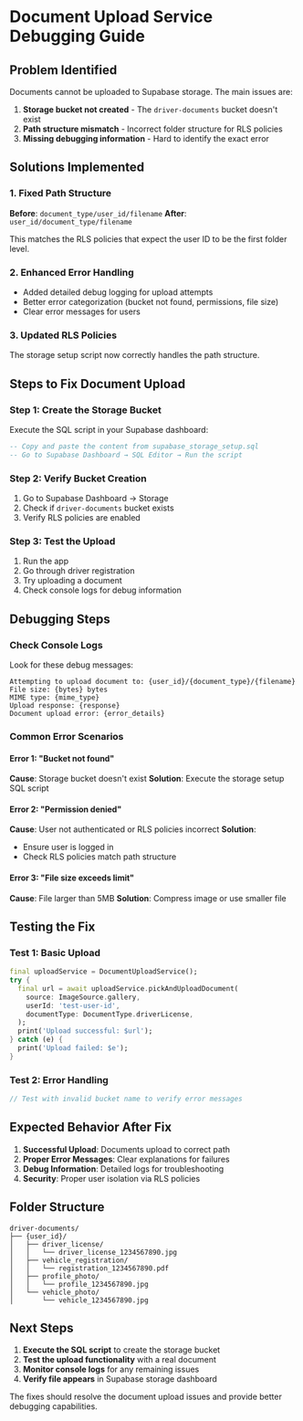 # Document Upload Service Debugging Guide

## Problem Identified
Documents cannot be uploaded to Supabase storage. The main issues are:

1. **Storage bucket not created** - The `driver-documents` bucket doesn't exist
2. **Path structure mismatch** - Incorrect folder structure for RLS policies
3. **Missing debugging information** - Hard to identify the exact error

## Solutions Implemented

### 1. Fixed Path Structure
**Before**: `document_type/user_id/filename`
**After**: `user_id/document_type/filename`

This matches the RLS policies that expect the user ID to be the first folder level.

### 2. Enhanced Error Handling
- Added detailed debug logging for upload attempts
- Better error categorization (bucket not found, permissions, file size)
- Clear error messages for users

### 3. Updated RLS Policies
The storage setup script now correctly handles the path structure.

## Steps to Fix Document Upload

### Step 1: Create the Storage Bucket
Execute the SQL script in your Supabase dashboard:

```sql
-- Copy and paste the content from supabase_storage_setup.sql
-- Go to Supabase Dashboard → SQL Editor → Run the script
```

### Step 2: Verify Bucket Creation
1. Go to Supabase Dashboard → Storage
2. Check if `driver-documents` bucket exists
3. Verify RLS policies are enabled

### Step 3: Test the Upload
1. Run the app
2. Go through driver registration
3. Try uploading a document
4. Check console logs for debug information

## Debugging Steps

### Check Console Logs
Look for these debug messages:
```
Attempting to upload document to: {user_id}/{document_type}/{filename}
File size: {bytes} bytes
MIME type: {mime_type}
Upload response: {response}
Document upload error: {error_details}
```

### Common Error Scenarios

#### Error 1: "Bucket not found"
**Cause**: Storage bucket doesn't exist
**Solution**: Execute the storage setup SQL script

#### Error 2: "Permission denied"
**Cause**: User not authenticated or RLS policies incorrect
**Solution**: 
- Ensure user is logged in
- Check RLS policies match path structure

#### Error 3: "File size exceeds limit"
**Cause**: File larger than 5MB
**Solution**: Compress image or use smaller file

## Testing the Fix

### Test 1: Basic Upload
```dart
final uploadService = DocumentUploadService();
try {
  final url = await uploadService.pickAndUploadDocument(
    source: ImageSource.gallery,
    userId: 'test-user-id',
    documentType: DocumentType.driverLicense,
  );
  print('Upload successful: $url');
} catch (e) {
  print('Upload failed: $e');
}
```

### Test 2: Error Handling
```dart
// Test with invalid bucket name to verify error messages
```

## Expected Behavior After Fix

1. **Successful Upload**: Documents upload to correct path
2. **Proper Error Messages**: Clear explanations for failures
3. **Debug Information**: Detailed logs for troubleshooting
4. **Security**: Proper user isolation via RLS policies

## Folder Structure
```
driver-documents/
├── {user_id}/
│   ├── driver_license/
│   │   └── driver_license_1234567890.jpg
│   ├── vehicle_registration/
│   │   └── registration_1234567890.pdf
│   ├── profile_photo/
│   │   └── profile_1234567890.jpg
│   └── vehicle_photo/
│       └── vehicle_1234567890.jpg
```

## Next Steps

1. **Execute the SQL script** to create the storage bucket
2. **Test the upload functionality** with a real document
3. **Monitor console logs** for any remaining issues
4. **Verify file appears** in Supabase storage dashboard

The fixes should resolve the document upload issues and provide better debugging capabilities.